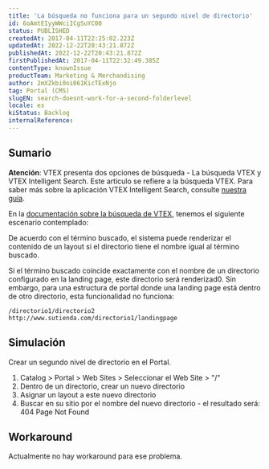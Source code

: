 ```yaml
---
title: 'La búsqueda no funciona para un segundo nivel de directorio'
id: 6oAmtEIyyWWciICgSuYC00
status: PUBLISHED
createdAt: 2017-04-11T22:25:02.223Z
updatedAt: 2022-12-22T20:43:21.872Z
publishedAt: 2022-12-22T20:43:21.872Z
firstPublishedAt: 2017-04-11T22:32:49.385Z
contentType: knownIssue
productTeam: Marketing & Merchandising
author: 2mXZkbi0oi061KicTExNjo
tag: Portal (CMS)
slugEN: search-doesnt-work-for-a-second-folderlevel
locale: es
kiStatus: Backlog
internalReference: 
---
```


## Sumario

  <strong>Atención</strong>: VTEX presenta dos opciones de búsqueda - La búsqueda VTEX y VTEX Intelligent Search. Este artículo se refiere a la búsqueda VTEX. Para saber más sobre la aplicación VTEX Intelligent Search, consulte <a href = "https://help.vtex.com/tracks/vtex-intelligent-search--19wrbB7nEQcmwzDPl1l4Cb">nuestra guía</a>.
</div>

En la [documentación sobre la búsqueda de VTEX](http://help.vtex.com/es/tutorial/how-does-vtex-search-work/), tenemos el siguiente escenario contemplado:

De acuerdo con el término buscado, el sistema puede renderizar el contenido de un layout si el directorio tiene el nombre igual al término buscado.

Si el término buscado coincide exactamente con el nombre de un directorio configurado en la landing page, este directorio será renderizad0. Sin embargo, para una estructura de portal donde una landing page está dentro de otro directorio, esta funcionalidad no funciona:

`/directorio1/directorio2`
`http://www.sutienda.com/directorio1/landingpage`

## Simulación

Crear un segundo nivel de directorio en el Portal.

1. Catalog > Portal > Web Sites > Seleccionar el Web Site > "/"
2. Dentro de un directorio, crear un nuevo directorio
3. Asignar un layout a este nuevo directorio
4. Buscar en su sitio por el nombre del nuevo directorio - el resultado será: 404 Page Not Found

## Workaround

Actualmente no hay workaround para ese problema.

